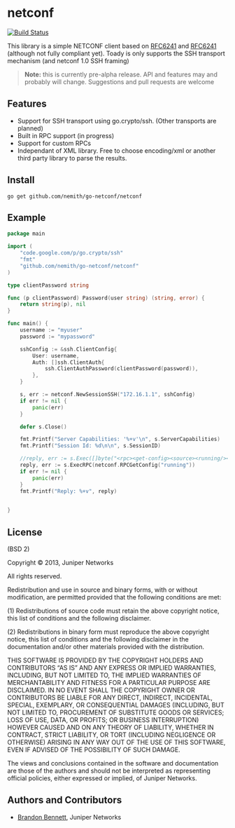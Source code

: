 netconf
=======

[![Build Status](https://travis-ci.org/nemith/go-netconf.png)](https://travis-ci.org/nemith/go-netconf)


This library is a simple NETCONF client based on [RFC6241](http://tools.ietf.org/html/rfc6241) and [RFC6241](http://tools.ietf.org/html/rfc6242) (although not fully compliant yet).  Toady is only supports the SSH transport mechanism (and netconf 1.0 SSH framing)

> **Note:** this is currently pre-alpha release.  API and features may and probably will change.  Suggestions and pull requests are welcome

Features
--------
* Support for SSH transport using go.crypto/ssh. (Other transports are planned)
* Built in RPC support (in progress)
* Support for custom RPCs
* Independant of XML library.  Free to choose encoding/xml or another third party library to parse the results.

Install
-------

    go get github.com/nemith/go-netconf/netconf
    
Example
-------
```Go
package main

import (
	"code.google.com/p/go.crypto/ssh"
	"fmt"
	"github.com/nemith/go-netconf/netconf"
)

type clientPassword string

func (p clientPassword) Password(user string) (string, error) {
	return string(p), nil
}

func main() {
	username := "myuser"
	password := "mypassword"

	sshConfig := &ssh.ClientConfig{
		User: username,
		Auth: []ssh.ClientAuth{
			ssh.ClientAuthPassword(clientPassword(password)),
		},
	}

	s, err := netconf.NewSessionSSH("172.16.1.1", sshConfig)
	if err != nil {
		panic(err)
	}

	defer s.Close()

	fmt.Printf("Server Capabilities: '%+v'\n", s.ServerCapabilities)
	fmt.Printf("Session Id: %d\n\n", s.SessionID)

	//reply, err := s.Exec([]byte("<rpc><get-config><source><running/></source></get-config></rpc>"))
	reply, err := s.ExecRPC(netconf.RPCGetConfig("running"))
	if err != nil {
		panic(err)
	}
	fmt.Printf("Reply: %+v", reply)

	
}

```

License
-------
(BSD 2)

Copyright © 2013, Juniper Networks

All rights reserved.

Redistribution and use in source and binary forms, with or without modification, are permitted provided that the following conditions are met:

(1) Redistributions of source code must retain the above copyright notice, this list of conditions and the following disclaimer.

(2) Redistributions in binary form must reproduce the above copyright notice, this list of conditions and the following disclaimer in the documentation and/or other materials provided with the distribution.

THIS SOFTWARE IS PROVIDED BY THE COPYRIGHT HOLDERS AND CONTRIBUTORS “AS IS” AND ANY EXPRESS OR IMPLIED WARRANTIES, INCLUDING, BUT NOT LIMITED TO, THE IMPLIED WARRANTIES OF MERCHANTABILITY AND FITNESS FOR A PARTICULAR PURPOSE ARE DISCLAIMED. IN NO EVENT SHALL THE COPYRIGHT OWNER OR CONTRIBUTORS BE LIABLE FOR ANY DIRECT, INDIRECT, INCIDENTAL, SPECIAL, EXEMPLARY, OR CONSEQUENTIAL DAMAGES (INCLUDING, BUT NOT LIMITED TO, PROCUREMENT OF SUBSTITUTE GOODS OR SERVICES; LOSS OF USE, DATA, OR PROFITS; OR BUSINESS INTERRUPTION) HOWEVER CAUSED AND ON ANY THEORY OF LIABILITY, WHETHER IN CONTRACT, STRICT LIABILITY, OR TORT (INCLUDING NEGLIGENCE OR OTHERWISE) ARISING IN ANY WAY OUT OF THE USE OF THIS SOFTWARE, EVEN IF ADVISED OF THE POSSIBILITY OF SUCH DAMAGE.

The views and conclusions contained in the software and documentation are those of the authors and should not be interpreted as representing official policies, either expressed or implied, of Juniper Networks.

Authors and Contributors
------------------------
* [Brandon Bennett](http://www.linkedin.com/in/brandonrbennett), Juniper Networks